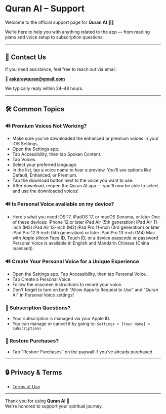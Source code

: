 # Quran AI – Support

Welcome to the official support page for **Quran AI** 📖✨

We’re here to help you with anything related to the app — from reading plans and voice setup to subscription questions.

---

## 💬 Contact Us

If you need assistance, feel free to reach out via email:

📩 **[askprayquran@gmail.com](mailto:askprayquran@gmail.com)**

We typically reply within 24–48 hours.

---

## 🛠 Common Topics

### 🔊 Premium Voices Not Working?
- Make sure you've downloaded the enhanced or premium voices in your iOS Settings.
- Open the Settings app.
- Tap Accessibility, then tap Spoken Content.
- Tap Voices.
- Select your preferred language.
- In the list, tap a voice name to hear a preview. You’ll see options like Default, Enhanced, or Premium.
- Tap the download button next to the voice you want to use.
- After download, reopen the Quran AI app — you'll now be able to select and use the downloaded voices!

### 🔊 Is Personal Voice available on my device?
- Here's what you need
iOS 17, iPadOS 17, or macOS Sonoma, or later
One of these devices:
iPhone 12 or later
iPad Air (5th generation)
iPad Air 11-inch (M2)
iPad Air 13-inch (M2)
iPad Pro 11-inch (3rd generation) or later
iPad Pro 12.9-inch (5th generation) or later
iPad Pro 13-inch (M4)
Mac with Apple silicon
Face ID, Touch ID, or a device passcode or password
Personal Voice is available in English and Mandarin Chinese (China mainland).

### 🔊 Create Your Personal Voice for a Unique Experience
- Open the Settings app. Tap Accessibility, then tap Personal Voice.
- Tap Create a Personal Voice.
- Follow the onscreen instructions to record your voice.
- Don't forget to turn on both "Allow Apps to Request to Use" and "Quran AI" in Personal Voice settings!

### 🧾 Subscription Questions?
- Your subscription is managed via your Apple ID.
- You can manage or cancel it by going to:
  `Settings > [Your Name] > Subscriptions`

### 🔐 Restore Purchases?
- Tap "Restore Purchases" on the paywall if you’ve already purchased.

---

## 🔒 Privacy & Terms

- [Terms of Use]([https://www.apple.com/legal/internet-services/itunes/dev/stdeula/])

---

Thank you for using **Quran AI** 🙏  
We're honored to support your spiritual journey.

